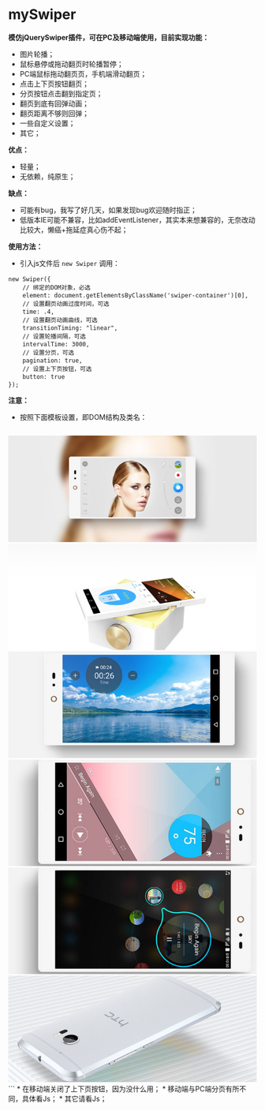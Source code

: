 # mySwiper

**模仿jQuerySwiper插件，可在PC及移动端使用，目前实现功能：**
* 图片轮播；
* 鼠标悬停或拖动翻页时轮播暂停；
* PC端鼠标拖动翻页页，手机端滑动翻页；
* 点击上下页按钮翻页；
* 分页按钮点击翻到指定页；
* 翻页到底有回弹动画；
* 翻页距离不够则回弹；
* 一些自定义设置；
* 其它；

**优点：**
* 轻量；
* 无依赖，纯原生；

**缺点：**
* 可能有bug，我写了好几天，如果发现bug欢迎随时指正；
* 低版本IE可能不兼容，比如addEventListener，其实本来想兼容的，无奈改动比较大，懒癌+拖延症真心伤不起；

**使用方法：**
* 引入js文件后 `new Swiper` 调用：
```
new Swiper({
	// 绑定的DOM对象，必选
	element: document.getElementsByClassName('swiper-container')[0],
	// 设置翻页动画过度时间，可选
	time: .4,
	// 设置翻页动画曲线，可选
	transitionTiming: "linear",
	// 设置轮播间隔，可选
	intervalTime: 3000,
	// 设置分页，可选
	pagination: true,
	// 设置上下页按钮，可选
	button: true
});
```
**注意：**
* 按照下面模板设置，即DOM结构及类名：
	```
<div class="swiper-container">
	<div class="swiper-wrapper">
		<div class="swiper-slide"><img src="imgs/1.jpg" alt=""></div>
		<div class="swiper-slide"><img src="imgs/2.jpg" alt=""></div>
		<div class="swiper-slide"><img src="imgs/3.jpg" alt=""></div>
		<div class="swiper-slide"><img src="imgs/4.jpg" alt=""></div>
		<div class="swiper-slide"><img src="imgs/5.jpg" alt=""></div>
		<div class="swiper-slide"><img src="imgs/6.jpg" alt=""></div>
	</div>
	<!-- 分页器（不需要手动添加） -->
	<div class="swiper-pagination">
		<div class="bullet"></div>
		<div class="bullet"></div>
	</div>			
	<!-- 如果需要导航按钮 -->
	<div class="swiper-button-prev"></div>
	<div class="swiper-button-next"></div>			
</div>
```
* 在移动端关闭了上下页按钮，因为没什么用；
* 移动端与PC端分页有所不同，具体看Js；
* 其它请看Js；


